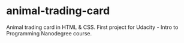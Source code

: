 # animal-trading-card
Animal trading card in HTML &amp; CSS. 
First project for Udacity - Intro to Programming Nanodegree course.
